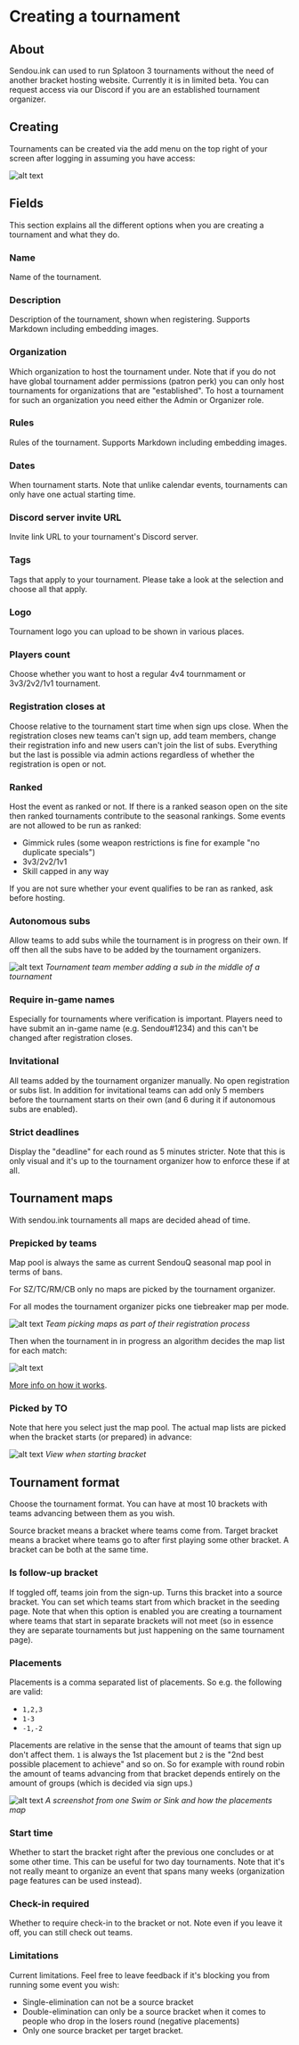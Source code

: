 # Creating a tournament

## About

Sendou.ink can used to run Splatoon 3 tournaments without the need of another bracket hosting website. Currently it is in limited beta. You can request access via our Discord if you are an established tournament organizer.

## Creating

Tournaments can be created via the add menu on the top right of your screen after logging in assuming you have access:

![alt text](./img/tournament-creation-add.png)

## Fields

This section explains all the different options when you are creating a tournament and what they do.

### Name

Name of the tournament.

### Description

Description of the tournament, shown when registering. Supports Markdown including embedding images.

### Organization

Which organization to host the tournament under. Note that if you do not have global tournament adder permissions (patron perk) you can only host tournaments for organizations that are "established". To host a tournament for such an organization you need either the Admin or Organizer role.

### Rules

Rules of the tournament. Supports Markdown including embedding images.

### Dates

When tournament starts. Note that unlike calendar events, tournaments can only have one actual starting time.

### Discord server invite URL

Invite link URL to your tournament's Discord server.

### Tags

Tags that apply to your tournament. Please take a look at the selection and choose all that apply.

### Logo

Tournament logo you can upload to be shown in various places.

### Players count

Choose whether you want to host a regular 4v4 tournmament or 3v3/2v2/1v1 tournament.

### Registration closes at

Choose relative to the tournament start time when sign ups close. When the registration closes new teams can't sign up, add team members, change their registration info and new users can't join the list of subs. Everything but the last is possible via admin actions regardless of whether the registration is open or not.

### Ranked

Host the event as ranked or not. If there is a ranked season open on the site then ranked tournaments contribute to the seasonal rankings. Some events are not allowed to be run as ranked:

- Gimmick rules (some weapon restrictions is fine for example "no duplicate specials")
- 3v3/2v2/1v1
- Skill capped in any way

If you are not sure whether your event qualifies to be ran as ranked, ask before hosting.

### Autonomous subs

Allow teams to add subs while the tournament is in progress on their own. If off then all the subs have to be added by the tournament organizers.

![alt text](./img/tournament-auto-subs.png)
*Tournament team member adding a sub in the middle of a tournament*

### Require in-game names

Especially for tournaments where verification is important. Players need to have submit an in-game name (e.g. Sendou#1234) and this can't be changed after registration closes.

### Invitational

All teams added by the tournament organizer manually. No open registration or subs list. In addition for invitational teams can add only 5 members before the tournament starts on their own (and 6 during it if autonomous subs are enabled).

### Strict deadlines

Display the "deadline" for each round as 5 minutes stricter. Note that this is only visual and it's up to the tournament organizer how to enforce these if at all.

## Tournament maps

With sendou.ink tournaments all maps are decided ahead of time.

### Prepicked by teams

Map pool is always the same as current SendouQ seasonal map pool in terms of bans.

For SZ/TC/RM/CB only no maps are picked by the tournament organizer.

For all modes the tournament organizer picks one tiebreaker map per mode.

![alt text](./img/tournament-team-map-pick.png)
*Team picking maps as part of their registration process*

Then when the tournament in in progress an algorithm decides the map list for each match:

![alt text](./img/tournament-map-list-algo.png)

[More info on how it works](https://gist.github.com/sendou-ink/285c697ad98171243bf5c08a4c7e1f30).

### Picked by TO

Note that here you select just the map pool. The actual map lists are picked when the bracket starts (or prepared) in advance:

![alt text](./img/tournament-bracket-start.png)
*View when starting bracket*

## Tournament format

Choose the tournament format. You can have at most 10 brackets with teams advancing between them as you wish.

Source bracket means a bracket where teams come from. Target bracket means a bracket where teams go to after first playing some other bracket. A bracket can be both at the same time.

### Is follow-up bracket

If toggled off, teams join from the sign-up. Turns this bracket into a source bracket. You can set which teams start from which bracket in the seeding page. Note that when this option is enabled you are creating a tournament where teams that start in separate brackets will not meet (so in essence they are separate tournaments but just happening on the same tournament page).

### Placements

Placements is a comma separated list of placements. So e.g. the following are valid:

- `1,2,3`
- `1-3`
- `-1,-2`

Placements are relative in the sense that the amount of teams that sign up don't affect them. `1` is always the 1st placement but `2` is the "2nd best possible placement to achieve" and so on. So for example with round robin the amount of teams advancing from that bracket depends entirely on the amount of groups (which is decided via sign ups.)

![alt text](./img/tournament-placement-mapping.png)
*A screenshot from one Swim or Sink and how the placements map*

### Start time

Whether to start the bracket right after the previous one concludes or at some other time. This can be useful for two day tournaments. Note that it's not really meant to organize an event that spans many weeks (organization page features can be used instead).

### Check-in required

Whether to require check-in to the bracket or not. Note even if you leave it off, you can still check out teams.

### Limitations

Current limitations. Feel free to leave feedback if it's blocking you from running some event you wish:

- Single-elimination can not be a source bracket
- Double-elimination can only be a source bracket when it comes to people who drop in the losers round (negative placements)
- Only one source bracket per target bracket.

